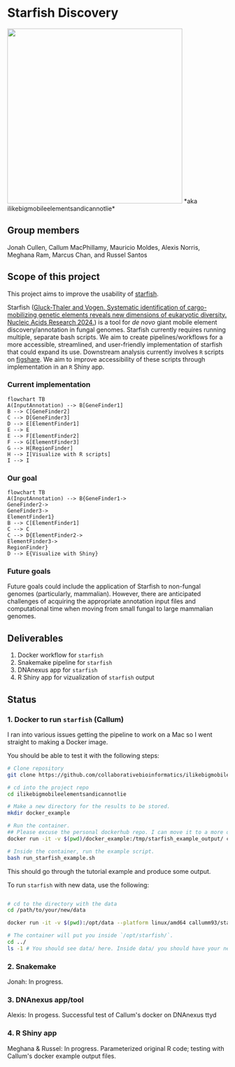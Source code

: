 # Starfish Discovery

<img src="https://github.com/collaborativebioinformatics/ilikebigmobileelementsandicannotlie/blob/main/894810_cartoon_starfish_with_binoculars_xl-1024-v1-0.png" width="400">
*aka ilikebigmobileelementsandicannotlie*

## Group members

Jonah Cullen, Callum MacPhillamy, Mauricio Moldes, Alexis Norris, Meghana Ram, Marcus Chan, and Russel Santos


## Scope of this project

This project aims to improve the usability of [starfish](https://github.com/egluckthaler/starfish). 

Starfish ([Gluck-Thaler and Vogen. Systematic identification of cargo-mobilizing genetic elements reveals new dimensions of eukaryotic diversity. Nucleic Acids Research 2024.](https://doi.org/10.1093/nar/gkae327)) is a tool for *de novo* giant mobile element discovery/annotation in fungal genomes. Starfish currently requires running multiple, separate bash scripts. We aim to create pipelines/workflows for a more accessible, streamlined, and user-friendly implementation of starfish that could expand its use. Downstream analysis currently involves `R` scripts on [figshare](https://figshare.com/articles/dataset/Supporting_data_for_Systematic_identification_of_cargo-carrying_genetic_elements_reveals_new_dimensions_of_eukaryotic_diversity_/24430447). We aim to improve accessibility of these scripts through implementation in an `R` Shiny app.

### Current implementation

```mermaid
flowchart TB
A(InputAnnotation) --> B[GeneFinder1]
B --> C[GeneFinder2]
C --> D[GeneFinder3]
D --> E[ElementFinder1]
E --> E
E --> F[ElementFinder2]
F --> G[ElementFinder3]
G --> H[RegionFinder]
H --> I[Visualize with R scripts]
I --> I
```

### Our goal

```mermaid
flowchart TB
A(InputAnnotation) --> B{GeneFinder1->
GeneFinder2->
GeneFinder3->
ElementFinder1}
B --> C[ElementFinder1]
C --> C
C --> D{ElementFinder2->
ElementFinder3->
RegionFinder}
D --> E{Visualize with Shiny}
```

### Future goals
Future goals could include the application of Starfish to non-fungal genomes (particularly, mammalian). However, there are anticipated challenges of acquiring the appropriate annotation input files and computational time when moving from small fungal to large mammalian genomes.


## Deliverables

1. Docker workflow for `starfish`  
2. Snakemake pipeline for `starfish`    
3. DNAnexus app for `starfish`   
4. R Shiny app for vizualization of `starfish` output


## Status

### 1. Docker to run `starfish` (Callum)

I ran into various issues getting the pipeline to work on a Mac so I went
straight to making a Docker image. 

You should be able to test it with the following steps:

```bash
# Clone repository
git clone https://github.com/collaborativebioinformatics/ilikebigmobileelementsandicannotlie

# cd into the project repo
cd ilikebigmobileelementsandicannotlie

# Make a new directory for the results to be stored.
mkdir docker_example

# Run the container. 
## Please excuse the personal dockerhub repo. I can move it to a more official one.
docker run -it -v $(pwd)/docker_example:/tmp/starfish_example_output/ callumm93/starfish:v1.0.0

# Inside the container, run the example script.
bash run_starfish_example.sh
```
This should go through the tutorial example and produce some output.

To run `starfish` with new data, use the following:

```bash

# cd to the directory with the data
cd /path/to/your/new/data

docker run -it -v $(pwd):/opt/data --platform linux/amd64 callumm93/starfish:v1.0.0

# The container will put you inside `/opt/starfish/`.
cd ../
ls -1 # You should see data/ here. Inside data/ you should have your new data.
```

### 2. Snakemake

Jonah: In progress.

### 3. DNAnexus app/tool

Alexis: In progess. Successful test of Callum's docker on DNAnexus ttyd

### 4. R Shiny app

Meghana & Russel: In progress. Parameterized original R code; testing with Callum's docker example output files.

